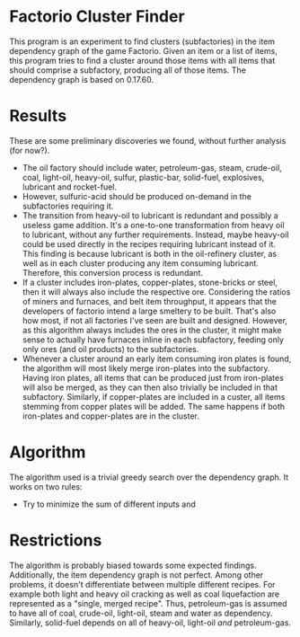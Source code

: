 # Factorio Cluster Finder

This program is an experiment to find clusters (subfactories) in the item dependency graph of the game Factorio.
Given an item or a list of items, this program tries to find a cluster around those items with all items that should
comprise a subfactory, producing all of those items.
The dependency graph is based on 0.17.60.

# Results

These are some preliminary discoveries we found, without further analysis (for now?).

* The oil factory should include water, petroleum-gas, steam, crude-oil, coal, light-oil, heavy-oil, sulfur,
  plastic-bar, solid-fuel, explosives, lubricant and rocket-fuel.
* However, sulfuric-acid should be produced on-demand in the subfactories requiring it.
* The transition from heavy-oil to lubricant is redundant and possibly a useless game addition.
  It's a one-to-one transformation from heavy oil to lubricant, without any further requirements.
  Instead, maybe heavy-oil could be used directly in the recipes requiring lubricant instead of it.
  This finding is because lubricant is both in the oil-refinery cluster, as well as in each cluster producing any
  item consuming lubricant.
  Therefore, this conversion process is redundant.
* If a cluster includes iron-plates, copper-plates, stone-bricks or steel, then it will always also include the
  respective ore.
  Considering the ratios of miners and furnaces, and belt item throughput, it appears that the developers of factorio
  intend a large smeltery to be built.
  That's also how most, if not all factories I've seen are built and designed.
  However, as this algorithm always includes the ores in the cluster, it might make sense to actually have furnaces
  inline in each subfactory, feeding only only ores (and oil products) to the subfactories.
* Whenever a cluster around an early item consuming iron plates is found, the algorithm will most likely merge
  iron-plates into the subfactory.
  Having iron plates, all items that can be produced just from iron-plates will also be merged, as they can then
  also trivially be included in that subfactory.
  Similarly, if copper-plates are included in a custer, all items stemming from copper plates will be added.
  The same happens if both iron-plates and copper-plates are in the cluster.
  
# Algorithm

The algorithm used is a trivial greedy search over the dependency graph.
It works on two rules:
* Try to minimize the sum of different inputs and

# Restrictions

The algorithm is probably biased towards some expected findings.
Additionally, the item dependency graph is not perfect.
Among other problems, it doesn't differentiate between multiple different recipes.
For example both light and heavy oil cracking as well as coal liquefaction are represented as a "single, merged recipe".
Thus, petroleum-gas is assumed to have all of coal, crude-oil, light-oil, steam and water as dependency.
Similarly, solid-fuel depends on all of heavy-oil, light-oil *and* petroleum-gas.
